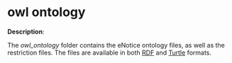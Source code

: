 # owl ontology 

**Description**:

The *owl_ontology* folder contains the eNotice ontology files, as well as the restriction files. The files are available in both [RDF](https://www.w3.org/RDF/) and [Turtle](https://www.w3.org/TR/turtle/) formats. 
